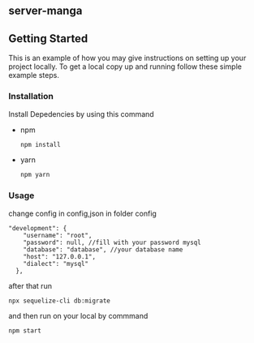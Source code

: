 ## server-manga
<!-- GETTING STARTED -->
## Getting Started

This is an example of how you may give instructions on setting up your project locally.
To get a local copy up and running follow these simple example steps.

### Installation

Install Depedencies by using this command 
* npm
  ```sh
  npm install 
  ```
* yarn
  ```sh
  npm yarn 
  ```


### Usage
change config in config,json in folder config 

```
"development": {
    "username": "root",
    "password": null, //fill with your password mysql
    "database": "database", //your database name
    "host": "127.0.0.1",
    "dialect": "mysql"
  },
```

after that run 

```
npx sequelize-cli db:migrate
```

and then run on your local by commmand 

```
npm start
```

